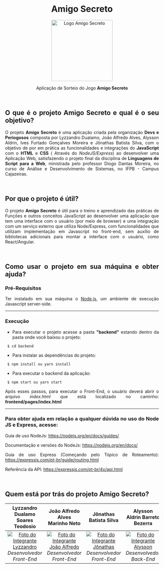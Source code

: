 <h1 align="center">Amigo Secreto</h1>

<div align="center">
 <a href="https://github.com/devs-e-perigosos" display="block">
  <img src="https://avatars.githubusercontent.com/u/100775751?s=400&u=df8a90a6402ef47e9cb6cca1a7d4a6789fc4a657&v=4" alt="Logo Amigo Secreto" style= "width: 200px; height: 200px"/>
 </a>
</div>
 
<div align="center">
 <p>Aplicação de Sorteio do Jogo <strong>Amigo Secreto</strong></p>
</div>

&nbsp;

<div align="justify">
 
## O que é o projeto Amigo Secreto e qual é o seu objetivo?

O projeto **Amigo Secreto** é uma aplicação criada pela organização **Devs e Periogosos** composta por Lyzzandro Dualamo, João Alfredo Alves, Alysson Aldrin, Ives Furtado Gonçalves Moreira e Jônathas Batista Silva, com o objetivo de por em prática as funcionalidades e integrações do **JavaScript** com o **HTML** e **CSS** ( Através do _NodeJS/Express_) ao desenvolver uma Aplicação Web, satisfazendo o projeto final da disciplina de **Linguagens de Script para a Web**, ministrada pelo professor Diogo Dantas Moreira, no curso de Análise e Desenvolvimento de Sistemas, no IFPB - Campus Cajazeiras.

&nbsp;

## Por que o projeto é útil?

O projeto **Amigo Secreto** é útil para o treino e aprendizado das práticas de Funções e outros conceitos JavaScript ao desenvolver uma aplicação que tem uma interface com o usuário (por meio de browser) e uma integração com um serviço externo que utiliza Node/Express, com funcionalidades que utilizam implementação em Javascript no front-end, sem auxílio de bibliotecas adicionais para montar a interface com o usuário, como React/Angular.

&nbsp;

## Como usar o projeto em sua máquina e obter ajuda?

### Pré-Requisitos

Ter instalado em sua máquina o [Node.js](https://nodejs.org/en/download/), um ambiente de execução Javascript server-side.

---

### Execução

-   Para executar o projeto acesse a pasta **"backend"** estando dentro da pasta onde você baixou o projeto:

```
 $ cd backend
```

-   Para instalar as dependências do projeto:

```
 $ npm install ou yarn install
```

-   Para executar o backend da aplicação:

```
 $ npm start ou yarn start
```

Após esses passos, para executar o Front-End, o usuário deverá abrir o arquivo _index.html_ que está localizado no caminho: **frontend/pages/index.html**

---

### Para obter ajuda em relação a qualquer dúvida no uso do Node JS e Express, acesse:

Guia de uso NodeJs: https://nodejs.org/en/docs/guides/

Documentação e versões do NodeJs: https://nodejs.org/en/docs/

Guia de uso Express (Começando pelo Tópico de Roteamento): https://expressjs.com/pt-br/guide/routing.html

Referência da API: https://expressjs.com/pt-br/4x/api.html

&nbsp;

## Quem está por trás do projeto Amigo Secreto?

|                                                        Lyzzandro Dualamo Soares Teodosio                                                        |                                                              João Alfredo Alves Marinho Neto                                                              |                                                            Jônathas Batista Silva                                                             |                                                          Alysson Aldrin Barreto Bezerra                                                          |                                                         Ives Furtado Gonçalves Moreira                                                          |
| :---------------------------------------------------------------------------------------------------------------------------------------------: | :-------------------------------------------------------------------------------------------------------------------------------------------------------: | :-------------------------------------------------------------------------------------------------------------------------------------------: | :----------------------------------------------------------------------------------------------------------------------------------------------: | :---------------------------------------------------------------------------------------------------------------------------------------------: |
| [![Foto do Integrante Lyzzandro](https://avatars.githubusercontent.com/u/59299120?v=4)](https://github.com/lyzzandro) _Desenvolvedor Front-End_ | [![Foto do Integrante João Alfredo](https://avatars.githubusercontent.com/u/68473607?v=4)](https://github.com/JoaoAlfredoAlves) _Desenvolvedor Front-End_ | [![Foto do Integrante Jônathas](https://avatars.githubusercontent.com/u/91159124?v=4)](https://github.com/jwnathas) _Desenvolvedor Front-End_ | [![Foto do Integrante Alysson](https://avatars.githubusercontent.com/u/14878862?v=4)](https://github.com/alyssonaldrin) _Desenvolvedor Back-End_ | [![Foto do Integrante Ives Furtado](https://avatars.githubusercontent.com/u/62016873?v=4)](https://github.com/ivesfg1) _Desenvolvedor Back-End_ |
 
</div>
